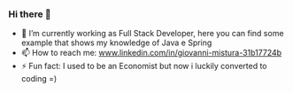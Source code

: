 ### Hi there 👋

- 🌱 I’m currently working as Full Stack Developer, here you can find some example that shows my knowledge of Java e Spring
- 📫 How to reach me: www.linkedin.com/in/giovanni-mistura-31b17724b
- ⚡ Fun fact: I used to be an Economist but now i luckily converted to coding =)

